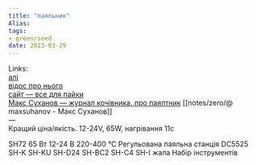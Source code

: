 ```yaml
---
title: "паяльник"
Alias: 
tags:
- green/seed
date: 2023-03-29  
---
```

Links:  
[алі](https://www.aliexpress.com/item/4000559692113.html?aff_fcid=924a093f45674b3f92d7c75d1516946a-1630232459541-07414-mr6wR6CC&aff_fsk=mr6wR6CC&dp=c1cacfcd7de63a577cf3cd08461773c9&af=44981&cv=1068989&afref=https%3A%2F%2Falexgyver.ru%2F&mall_affr=pr3&utm_source=admitad&utm_medium=cpa&utm_campaign=44981&utm_content=1068989&dp=c1cacfcd7de63a577cf3cd08461773c9&af=44981&cv=1068989&afref=https%3A%2F%2Falexgyver.ru%2F&mall_affr=pr3&utm_source=admitad&utm_medium=cpa&utm_campaign=44981&utm_content=1068989&aff_fcid=442fb77cd7484675a7538483340ebd09-1680081365108-00010-_ePNSNV&aff_fsk=_ePNSNV&aff_platform=portals-tool&sk=_ePNSNV&aff_trace_key=442fb77cd7484675a7538483340ebd09-1680081365108-00010-_ePNSNV&terminal_id=771982ca218f41149b818356ec38463f)  
[відос про нього](https://youtu.be/xlJcINM7J_Q?t=180)  
[сайт — все для пайки](https://alexgyver.ru/all-for-soldering/#%D0%AD%D0%9B%D0%95%D0%9A%D0%A2%D0%A0%D0%98%D0%A7%D0%95%D0%A1%D0%9A%D0%98%D0%95_%D0%9F%D0%90%D0%AF%D0%9B%D0%AC%D0%9D%D0%98%D0%9A%D0%98)  
[Макс Суханов — журнал кочівника, про паялтник](https://www.youtube.com/watch?v=iwcTuRQfA-8&t=1218s)  [[notes/zero/@ maxsuhanov - Макс Суханов]]  
—  
Кращий ціна/якість. 12-24V, 65W, нагрівання 11с

SH72 65 Вт 12-24 В 220-400 ℃ Регульована паяльна станція DC5525 SH-K SH-KU SH-D24 SH-BC2 SH-C4 SH-I жала Набір інструментів
